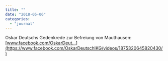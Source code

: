 ```yaml
---
title: ""
date: "2018-05-06"
categories: 
  - "journal"
---
```


Oskar Deutschs Gedenkrede zur Befreiung von Mauthausen: [www.facebook.com/OskarDeut...](https://www.facebook.com/OskarDeutschIKG/videos/1875320645820430/)

